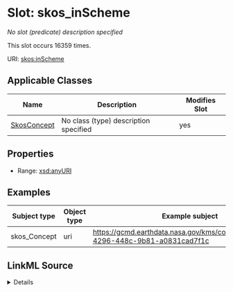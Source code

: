 

# Slot: skos_inScheme


_No slot (predicate) description specified_






This slot occurs 16359 times.


URI: [skos:inScheme](http://www.w3.org/2004/02/skos/core#inScheme)



<!-- no inheritance hierarchy -->





## Applicable Classes

| Name | Description | Modifies Slot |
| --- | --- | --- |
| [SkosConcept](../classes/SkosConcept.md) | No class (type) description specified |  yes  |







## Properties

* Range: [xsd:anyURI](http://www.w3.org/2001/XMLSchema#anyURI)






## Examples

| Subject type | Object type | Example subject | Example object | Occurrences |
| --- | --- | --- | --- | --- |
| skos_Concept | uri | https://gcmd.earthdata.nasa.gov/kms/concept/0006e246-4296-448c-9b81-a0831cad7f1c | https://gcmd.earthdata.nasa.gov/kms/concepts/concept_scheme/ | 16359 |




## LinkML Source

<details>

```yaml
name: skos_inScheme
annotations:
  count:
    tag: count
    value: 16359
description: No slot (predicate) description specified
examples:
- object:
    example_object: https://gcmd.earthdata.nasa.gov/kms/concepts/concept_scheme/
    example_object_type: uri
    example_predicate: skos:inScheme
    example_subject: https://gcmd.earthdata.nasa.gov/kms/concept/0006e246-4296-448c-9b81-a0831cad7f1c
    example_subject_type: skos_Concept
from_schema: dream-kg
rank: 1000
slot_uri: skos:inScheme
alias: skos_inScheme
domain_of:
- skos_Concept
range: uri

```
</details>